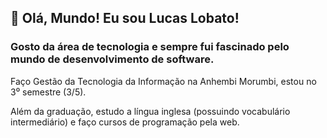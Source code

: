## 👋 Olá, Mundo! Eu sou Lucas Lobato!

### Gosto da área de tecnologia e sempre fui fascinado pelo mundo de desenvolvimento de software.

Faço Gestão da Tecnologia da Informação na Anhembi Morumbi, estou no 3⁰ semestre (3/5).

Além da graduação, estudo a língua inglesa (possuindo vocabulário intermediário) e faço cursos de programação pela web.
